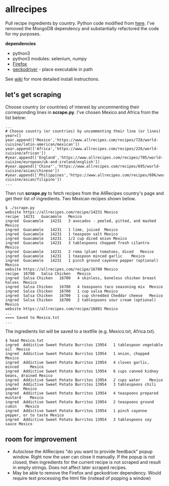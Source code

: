 # allrecipes

Pull recipe ingredients by country. Python code modified from [here](https://nycdatascience.com/blog/student-works/recipes-scraping-top-20-recipes-allrecipes/). I've removed the MongoDB dependency and substantially refactored the code for my purposes.

**dependencies**

* python3
* python3 modules: selenium, numpy
* [Firefox](https://www.mozilla.org/en-US/firefox/new/)
* [geckodriver](https://github.com/mozilla/geckodriver/releases) - place executable in path 

See [wiki](https://github.com/j23414/allrecipes/wiki/Installation) for more detailed install instructions.

## let's get scraping
Choose country (or countries) of interest by uncommenting their corresponding lines in **scrape.py**. I've chosen Mexico and Africa from the list below:

```
...
# Choose country (or countries) by uncommenting their line (or lines)
year=[]
year.append(['Mexico','https://www.allrecipes.com/recipes/728/world-cuisine/latin-american/mexican'])
year.append(['Africa','https://www.allrecipes.com/recipes/226/world-cuisine/african'])
#year.append(['England','https://www.allrecipes.com/recipes/705/world-cuisine/european/uk-and-ireland/english'])
#year.append(['China"','https://www.allrecipes.com/recipes/695/world-cuisine/asian/chinese'])
#year.append(['Philippines','https://www.allrecipes.com/recipes/696/world-cuisine/asian/filipino'])
...
```

Then run **scrape.py** to fetch recipes from the AllRecipes country's page and get their list of ingredients. Two Mexican recipes shown below.

```
$ ./scrape.py
website	https://allrecipes.com/recipe/14231	Mexico
recipe	14231	Guacamole	Mexico
ingred	Guacamole	14231	3 avocados - peeled, pitted, and mashed	Mexico
ingred	Guacamole	14231	1 lime, juiced	Mexico
ingred	Guacamole	14231	1 teaspoon salt	Mexico
ingred	Guacamole	14231	1/2 cup diced onion	Mexico
ingred	Guacamole	14231	3 tablespoons chopped fresh cilantro	Mexico
ingred	Guacamole	14231	2 roma (plum) tomatoes, diced	Mexico
ingred	Guacamole	14231	1 teaspoon minced garlic	Mexico
ingred	Guacamole	14231	1 pinch ground cayenne pepper (optional)	Mexico
website	https://allrecipes.com/recipe/16700	Mexico
recipe	16700	Salsa Chicken	Mexico
ingred	Salsa Chicken	16700	4 skinless, boneless chicken breast halves	Mexico
ingred	Salsa Chicken	16700	4 teaspoons taco seasoning mix	Mexico
ingred	Salsa Chicken	16700	1 cup salsa	Mexico
ingred	Salsa Chicken	16700	1 cup shredded Cheddar cheese	Mexico
ingred	Salsa Chicken	16700	2 tablespoons sour cream (optional)	Mexico
website	https://allrecipes.com/recipe/16881	Mexico
...
==== Saved to Mexico.txt
...
```

The ingredients list will be saved to a textfile (e.g. Mexico.txt, Africa.txt). 

```
$ head Mexico.txt
ingred	Addictive Sweet Potato Burritos	13954	1 tablespoon vegetable oil	Mexico
ingred	Addictive Sweet Potato Burritos	13954	1 onion, chopped	Mexico
ingred	Addictive Sweet Potato Burritos	13954	4 cloves garlic, minced		Mexico
ingred	Addictive Sweet Potato Burritos	13954	6 cups canned kidney beans, drained	Mexico
ingred	Addictive Sweet Potato Burritos	13954	2 cups water	Mexico
ingred	Addictive Sweet Potato Burritos	13954	3 tablespoons chili powder	Mexico
ingred	Addictive Sweet Potato Burritos	13954	4 teaspoons prepared mustard	Mexico
ingred	Addictive Sweet Potato Burritos	13954	2 teaspoons ground cumin	Mexico
ingred	Addictive Sweet Potato Burritos	13954	1 pinch cayenne pepper, or to taste	Mexico
ingred	Addictive Sweet Potato Burritos	13954	3 tablespoons soy sauce	Mexico
```

## room for improvement

* Autoclose the AllRecipes "do you want to provide feedback" popup window. Right now the user can close it manually. If the popup is not closed, then ingredients for the current recipe is not scraped and result in empty strings. Does not affect later scraped recipes.
* May be able to remove the Firefox and geckodriver dependency. Would require text processing the html file (instead of popping a window)

